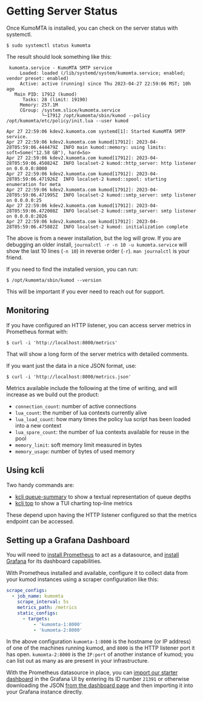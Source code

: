 # Getting Server Status

Once KumoMTA is installed, you can check on the server status with systemctl.

```console
$ sudo systemctl status kumomta
```

The result should look something like this:

```
 kumomta.service - KumoMTA SMTP service
     Loaded: loaded (/lib/systemd/system/kumomta.service; enabled; vendor preset: enabled)
     Active: active (running) since Thu 2023-04-27 22:59:06 MST; 10h ago
   Main PID: 17912 (kumod)
      Tasks: 28 (limit: 19190)
     Memory: 257.1M
     CGroup: /system.slice/kumomta.service
             └─17912 /opt/kumomta/sbin/kumod --policy /opt/kumomta/etc/policy/init.lua --user kumod

Apr 27 22:59:06 kdev2.kumomta.com systemd[1]: Started KumoMTA SMTP service.
Apr 27 22:59:06 kdev2.kumomta.com kumod[17912]: 2023-04-28T05:59:06.444479Z  INFO main kumod::memory: using limits: soft=Some("12.58 GB"), hard=So>
Apr 27 22:59:06 kdev2.kumomta.com kumod[17912]: 2023-04-28T05:59:06.450824Z  INFO localset-2 kumod::http_server: http listener on 0.0.0.0:8000
Apr 27 22:59:06 kdev2.kumomta.com kumod[17912]: 2023-04-28T05:59:06.471926Z  INFO localset-2 kumod::spool: starting enumeration for meta
Apr 27 22:59:06 kdev2.kumomta.com kumod[17912]: 2023-04-28T05:59:06.471995Z  INFO localset-2 kumod::smtp_server: smtp listener on 0.0.0.0:25
Apr 27 22:59:06 kdev2.kumomta.com kumod[17912]: 2023-04-28T05:59:06.472008Z  INFO localset-2 kumod::smtp_server: smtp listener on 0.0.0.0:2026
Apr 27 22:59:06 kdev2.kumomta.com kumod[17912]: 2023-04-28T05:59:06.475882Z  INFO localset-2 kumod: initialization complete
```

The above is from a newer installation, but the log will grow.  If you are
debugging an older install, `journalctl -r -n 10 -u kumomta.service` will show
the last 10 lines (`-n 10`) in reverse order (`-r`).  `man journalctl` is your
friend.

If you need to find the installed version, you can run:

```console
$ /opt/kumomta/sbin/kumod --version
```

This will be important if you ever need to reach out for support.

## Monitoring

If you have configured an HTTP listener, you can access server metrics in Prometheus format with:

```console
$ curl -i 'http://localhost:8000/metrics'
```

That will show a long form of the server metrics with detailed comments.

If you want just the data in a nice JSON format, use:

```console
$ curl -i 'http://localhost:8000/metrics.json'
```

Metrics available include the following at the time of writing, and will
increase as we build out the product:

  * `connection_count`: number of active connections
  * `lua_count`: the number of lua contexts currently alive
  * `lua_load_count`: how many times the policy lua script has been loaded into a new context
  * `lua_spare_count`: the number of lua contexts available for reuse in the pool
  * `memory_limit`: soft memory limit measured in bytes
  * `memory_usage`: number of bytes of used memory

## Using kcli

Two handy commands are:

* [kcli queue-summary](../../reference/kcli/queue-summary.md) to show a textual representation of queue depths
* [kcli top](../../reference/kcli/top.md) to show a TUI charting top-line metrics

These depend upon having the HTTP listener configured so that the metrics
endpoint can be accessed.

## Setting up a Grafana Dashboard

You will need to [install
Prometheus](https://prometheus.io/docs/prometheus/latest/installation/) to act
as a datasource, and [install
Grafana](https://grafana.com/docs/grafana/latest/setup-grafana/installation/)
for its dashboard capabilities.

With Prometheus installed and available, configure it to collect data from
your kumod instances using a scraper configuration like this:

```yaml
scrape_configs:
  - job_name: kumomta
    scrape_interval: 5s
    metrics_path: /metrics
    static_configs:
      - targets:
          - 'kumomta-1:8000'
          - 'kumomta-2:8000'
```

In the above configuration `kumomta-1:8000` is the hostname (or IP address) of one
of the machines running kumod, and `8000` is the HTTP listener port it has open.
`kumomta-2:8000` is the `IP:port` of another instance of kumod; you can list out
as many as are present in your infrastructure.

With the Prometheus datasource in place, you can [import our starter
dashboard](https://grafana.com/grafana/dashboards/21391-kumomta/) in the
Grafana UI by entering its ID number `21391` or otherwise downloading the JSON
[from the dashboard
page](https://grafana.com/grafana/dashboards/21391-kumomta/) and then importing
it into your Grafana instance directly.
